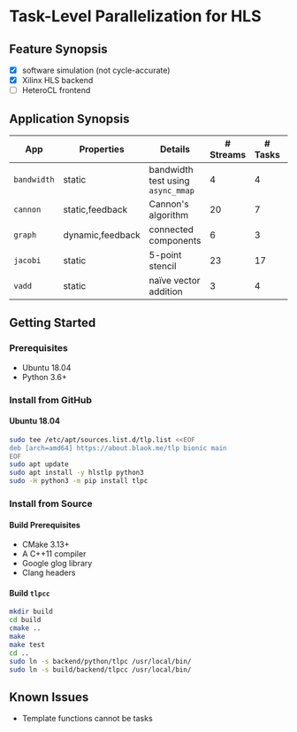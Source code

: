 # Task-Level Parallelization for HLS

## Feature Synopsis

+ [x] software simulation (not cycle-accurate)
+ [x] Xilinx HLS backend
+ [ ] HeteroCL frontend

## Application Synopsis

| App         | Properties       | Details                           | # Streams | # Tasks | # Steps |
| ----------- | ---------------- | --------------------------------- | --------- | ------- | ------- |
| `bandwidth` | static           | bandwidth test using `async_mmap` | 4         | 4       | 1       |
| `cannon`    | static,feedback  | Cannon's algorithm                | 20        | 7       | 1       |
| `graph`     | dynamic,feedback | connected components              | 6         | 3       | 1       |
| `jacobi`    | static           | 5-point stencil                   | 23        | 17      | 1       |
| `vadd`      | static           | naïve vector addition             | 3         | 4       | 1       |

## Getting Started

### Prerequisites

+ Ubuntu 18.04
+ Python 3.6+

### Install from GitHub

#### Ubuntu 18.04

```bash
sudo tee /etc/apt/sources.list.d/tlp.list <<EOF
deb [arch=amd64] https://about.blaok.me/tlp bionic main
EOF
sudo apt update
sudo apt install -y hlstlp python3
sudo -H python3 -m pip install tlpc
```

### Install from Source

#### Build Prerequisites

+ CMake 3.13+
+ A C++11 compiler
+ Google glog library
+ Clang headers

#### Build `tlpcc`

```bash
mkdir build
cd build
cmake ..
make
make test
cd ..
sudo ln -s backend/python/tlpc /usr/local/bin/
sudo ln -s build/backend/tlpcc /usr/local/bin/
```

## Known Issues

+ Template functions cannot be tasks
